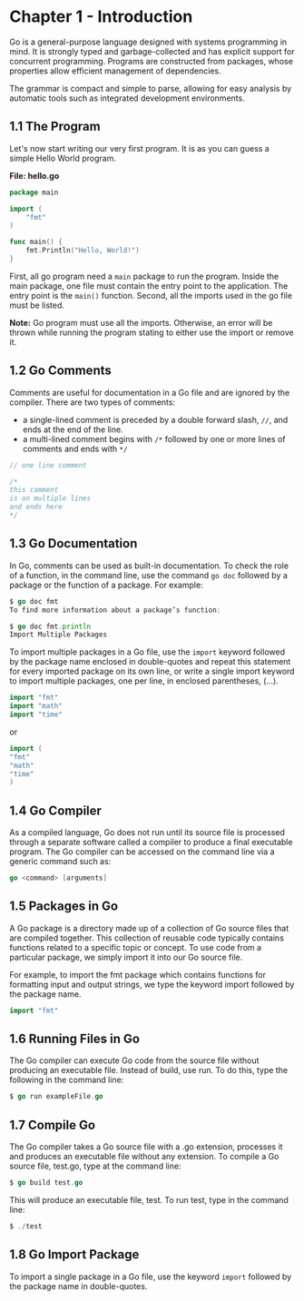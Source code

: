 # Chapter 1 - Introduction

Go is a general-purpose language designed with systems programming in mind. It is strongly typed and garbage-collected and has explicit support for concurrent programming. Programs are constructed from packages, whose properties allow efficient management of dependencies.

The grammar is compact and simple to parse, allowing for easy analysis by automatic tools such as integrated development environments.

## 1.1 The Program

Let's now start writing our very first program. It is as you can guess a simple Hello World program.

**File: hello.go**
```go
package main

import (
    "fmt"
)

func main() {
    fmt.Println("Hello, World!")
}
```

First, all go program need a `main` package to run the program. Inside the main package, one file must contain the entry point to the application. The entry point is the `main()` function. Second, all the imports used in the go file must be listed.

**Note:** Go program must use all the imports. Otherwise, an error will be thrown while running the program stating to either use the import or remove it.

## 1.2 Go Comments
Comments are useful for documentation in a Go file and are ignored by the compiler. There are two types of comments:

* a single-lined comment is preceded by a double forward slash, `//`, and ends at the end of the line.
* a multi-lined comment begins with `/*` followed by one or more lines of comments and ends with `*/`

```go
// one line comment

/*
this comment
is on multiple lines
and ends here
*/
```
## 1.3 Go Documentation
In Go, comments can be used as built-in documentation. To check the role of a function, in the command line, use the 
command `go doc` followed by a package or the function of a package. For example:

```go
$ go doc fmt
To find more information about a package’s function:

$ go doc fmt.println
Import Multiple Packages
```

To import multiple packages in a Go file, use the `import` keyword followed by the package name enclosed in double-quotes
and repeat this statement for every imported package on its own line, or write a single import keyword to import multiple
packages, one per line, in enclosed parentheses, (…).

```go
import "fmt"
import "math"
import "time"
```
or

```go
import (
"fmt"
"math"
"time"
)
```

## 1.4 Go Compiler
As a compiled language, Go does not run until its source file is processed through a separate software called a compiler
to produce a final executable program. The Go compiler can be accessed on the command line via a generic command such as:

```go
go <command> [arguments]
```

## 1.5 Packages in Go
A Go package is a directory made up of a collection of Go source files that are compiled together. This collection of 
reusable code typically contains functions related to a specific topic or concept. To use code from a particular package,
we simply import it into our Go source file.

For example, to import the fmt package which contains functions for formatting input and output strings, we type the 
keyword import followed by the package name.

```go
import "fmt"
```

## 1.6 Running Files in Go
The Go compiler can execute Go code from the source file without producing an executable file. Instead of build, use run. To do this, type the following in the command line:

```go 
$ go run exampleFile.go
```

## 1.7 Compile Go
The Go compiler takes a Go source file with a .go extension, processes it and produces an executable file without any extension. To compile a Go source file, test.go, type at the command line:

```go
$ go build test.go
```

This will produce an executable file, test. To run test, type in the command line:

```go 
$ ./test
```

## 1.8 Go Import Package
To import a single package in a Go file, use the keyword `import` followed by the package name in double-quotes.
